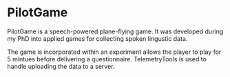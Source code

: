 # PilotGame

PilotGame is a speech-powered plane-flying game. It was developed during my PhD into applied games for collecting spoken lingustic data.

The game is incorporated within an experiment allows the player to play for 5 mintues before delivering a questionnaire. TelemetryTools is used to handle uploading the data to a server.